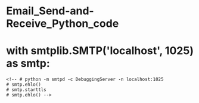 # Email_Send-and-Receive_Python_code
# with smtplib.SMTP('localhost', 1025) as smtp:
    <!-- # python -m smtpd -c DebuggingServer -n localhost:1025
    # smtp.ehlo()
    # smtp.starttls
    # smtp.ehlo() -->